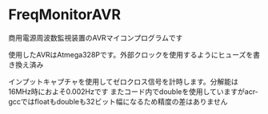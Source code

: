 # FreqMonitorAVR
商用電源周波数監視装置のAVRマイコンプログラムです

使用したAVRはAtmega328Pです。外部クロックを使用するようにヒューズを書き換え済み

インプットキャプチャを使用してゼロクロス信号を計時します。分解能は16MHz時におよそ0.002Hzです
またコード内でdoubleを使用していますがacr-gccではfloatもdoubleも32ビット幅になるため精度の差はありません
